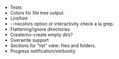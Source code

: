 - Tests
- Colors for file tree output.
- Lint/hint
- --nocolors option or interactivity check a la grep.
- Flattening/ignore directories
- Create/no-create empty dirs?
- Overwrite support
- Sections for "list" view: files and folders.
- Progress notification/verbosity